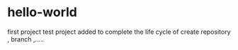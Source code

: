 # hello-world
first project test
project added to complete the life cycle of create repository , branch ,.....

